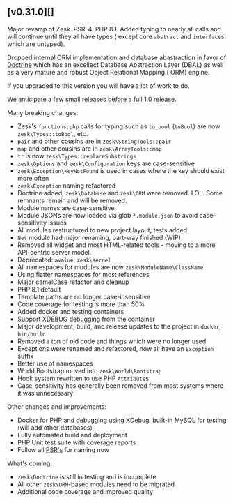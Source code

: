 ## [v0.31.0][]

Major revamp of Zesk. PSR-4. PHP 8.1. Added typing to nearly all calls and will continue until they all have types (
except core `abstract` and `interface`s which are untyped).

Dropped internal ORM implementation and database abastraction in favor of [Doctrine](https://www.doctrine-project.org/)
which has an excellect Database Abstraction Layer (DBAL) as well as a very mature and robust Object Relational Mapping (
ORM) engine.

If you upgraded to this version you will have a lot of work to do.

We anticipate a few small releases before a full 1.0 release.

Many breaking changes:

- Zesk's `functions.php` calls for typing such as `to_bool` (`toBool`) are now `zesk\Types::toBool`, etc.
- `pair` and other cousins are in `zesk\StringTools::pair`
- `map` and other cousins are in `zesk\ArrayTools::map`
- `tr` is now `zesk\Types::replaceSubstrings`
- `zesk\Options` and `zesk\Configuration` keys are case-sensitive
- `zesk\Exception\KeyNotFound` is used in cases where the key should exist more often
- `zesk\Exception` naming refactored
- Doctrine added, `zesk\Database` and `zesk\ORM` were removed. LOL. Some remnants remain and will be removed.
- Module names are case-sensitive
- Module JSONs are now loaded via glob `*.module.json` to avoid case-sensitivity issues
- All modules restructured to new project layout, tests added
- `Net` module had major renaming, part-way finished (WIP)
- Removed all widget and most HTML-related tools - moving to a more API-centric server model.
- Deprecated: `avalue`, `zesk\Kernel`
- All namespaces for modules are now `zesk\ModuleName\ClassName`
- Using flatter namespaces for most references
- Major camelCase refactor and cleanup
- PHP 8.1 default
- Template paths are no longer case-insensitive
- Code coverage for testing is more than 50%
- Added docker and testing containers
- Support XDEBUG debugging from the container
- Major development, build, and release updates to the project in `docker`, `bin/build`
- Removed a ton of old code and things which were no longer used
- Exceptions were renamed and refactored, now all have an `Exception` suffix
- Better use of namespaces
- World Bootstrap moved into `zesk\World\Bootstrap`
- Hook system rewritten to use PHP `Attribute`s
- Case-sensitivity has generally been removed from most systems where it was unnecessary

Other changes and improvements:

- Docker for PHP and debugging using XDebug, built-in MySQL for testing (will add other databases)
- Fully automated build and deployment
- PHP Unit test suite with coverage reports
- Follow all [PSR's](https://www.php-fig.org/psr/) for naming now

What's coming:

- `zesk\Doctrine` is still in testing and is incomplete
- All other `zesk\ORM`-based modules need to be migrated
- Additional code coverage and improved quality
